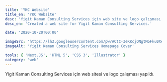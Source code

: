 ```yaml
---
title: 'YKC Website'
title_en: 'YKC Website'
desc: 'Yigit Kaman Consulting Services için web site ve logo çalışması.'
desc_en: 'Created a web site for Yigit Kaman Consulting Services.'

date: '2020-10-20T00:00'

imageSrc: 'https://lh3.googleusercontent.com/pw/ACtC-3eKKcjQNgtMoFku0Xe0vcSKyuz_JTe8OyNFwnjVOiYyu3RjE-3xGw3AsbEDNABcbZgFNYOl5ccG58hg5BIKBlSGUvAlvoGELwehg_Q1NacTD7aMKsebZXdtrDHQMijC805uMSUTZuXpa6Wi5k4zLbJ5=w1349-h630-no?authuser=0'
imageAlt: 'Yigit Kaman Consulting Services Homepage Cover'

tools: { 'Next.JS', 'HTML 5', 'CSS 3', 'Illustrator' }
category: 'web'
---
```


Yigit Kaman Consulting Services için web sitesi ve logo çalışması yapıldı.
